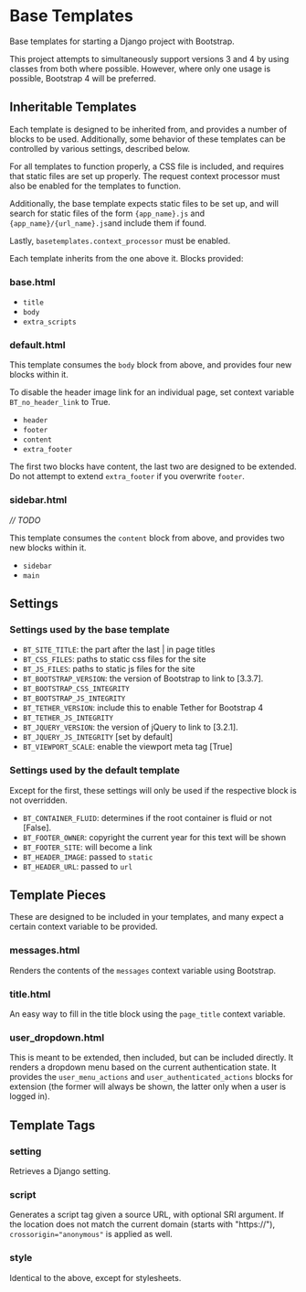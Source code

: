 # Base Templates
Base templates for starting a Django project with Bootstrap.

This project attempts to simultaneously support versions 3 and 4 by using
classes from both where possible. However, where only one usage is possible,
Bootstrap 4 will be preferred.

## Inheritable Templates

Each template is designed to be inherited from, and provides a number of
blocks to be used. Additionally, some behavior of these templates can be
controlled by various settings, described below.

For all templates to function properly, a CSS file is included, and requires
that static files are set up properly. The request context processor must also
be enabled for the templates to function.

Additionally, the base template expects static files to be set up, and will
search for static files of the form `{app_name}.js` and
`{app_name}/{url_name}.js`and include them if found.

Lastly, `basetemplates.context_processor` must be enabled.

Each template inherits from the one above it. Blocks provided:

### base.html

- `title`
- `body`
- `extra_scripts`

### default.html

This template consumes the `body` block from above, and provides four new
blocks within it.

To disable the header image link for an individual page, set context variable
`BT_no_header_link` to True.

- `header`
- `footer`
- `content`
- `extra_footer`

The first two blocks have content, the last two are designed to be extended.
Do not attempt to extend `extra_footer` if you overwrite `footer`.

### sidebar.html

*// TODO*

This template consumes the `content` block from above, and provides two new
blocks within it.

- `sidebar`
- `main`

## Settings

### Settings used by the base template

- `BT_SITE_TITLE`: the part after the last | in page titles
- `BT_CSS_FILES`: paths to static css files for the site
- `BT_JS_FILES`: paths to static js files for the site
- `BT_BOOTSTRAP_VERSION`: the version of Bootstrap to link to [3.3.7].
- `BT_BOOTSTRAP_CSS_INTEGRITY`
- `BT_BOOTSTRAP_JS_INTEGRITY`
- `BT_TETHER_VERSION`: include this to enable Tether for Bootstrap 4
- `BT_TETHER_JS_INTEGRITY`
- `BT_JQUERY_VERSION`: the version of jQuery to link to [3.2.1].
- `BT_JQUERY_JS_INTEGRITY` [set by default]
- `BT_VIEWPORT_SCALE`: enable the viewport meta tag [True]

### Settings used by the default template

Except for the first, these settings will only be used if the respective block
is not overridden.

- `BT_CONTAINER_FLUID`: determines if the root container is fluid or not
  [False].
- `BT_FOOTER_OWNER`: copyright the current year for this text will be shown
- `BT_FOOTER_SITE`: will become a link
- `BT_HEADER_IMAGE`: passed to `static`
- `BT_HEADER_URL`: passed to `url`

## Template Pieces

These are designed to be included in your templates, and many expect
a certain context variable to be provided.

### messages.html

Renders the contents of the `messages` context variable using Bootstrap.

### title.html

An easy way to fill in the title block using the `page_title` context variable.

### user_dropdown.html

This is meant to be extended, then included, but can be included directly.
It renders a dropdown menu based on the current authentication state.
It provides the `user_menu_actions` and `user_authenticated_actions` blocks
for extension (the former will always be shown, the latter only when a user is
logged in).

## Template Tags

### setting

Retrieves a Django setting.

### script

Generates a script tag given a source URL, with optional SRI argument.
If the location does not match the current domain (starts with "https://"),
`crossorigin="anonymous"` is applied as well.

### style

Identical to the above, except for stylesheets.
